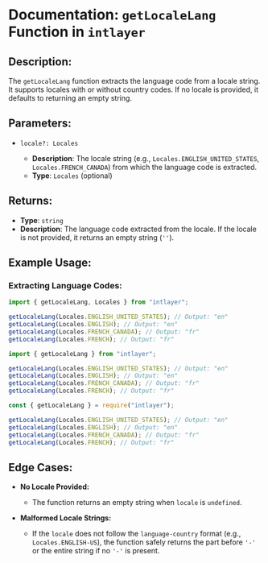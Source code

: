 # Documentation: `getLocaleLang` Function in `intlayer`

## Description:

The `getLocaleLang` function extracts the language code from a locale string. It supports locales with or without country codes. If no locale is provided, it defaults to returning an empty string.

## Parameters:

- `locale?: Locales`

  - **Description**: The locale string (e.g., `Locales.ENGLISH_UNITED_STATES`, `Locales.FRENCH_CANADA`) from which the language code is extracted.
  - **Type**: `Locales` (optional)

## Returns:

- **Type**: `string`
- **Description**: The language code extracted from the locale. If the locale is not provided, it returns an empty string (`''`).

## Example Usage:

### Extracting Language Codes:

```typescript codeFormat="typescript"
import { getLocaleLang, Locales } from "intlayer";

getLocaleLang(Locales.ENGLISH_UNITED_STATES); // Output: "en"
getLocaleLang(Locales.ENGLISH); // Output: "en"
getLocaleLang(Locales.FRENCH_CANADA); // Output: "fr"
getLocaleLang(Locales.FRENCH); // Output: "fr"
```

```javascript codeFormat="esm"
import { getLocaleLang } from "intlayer";

getLocaleLang(Locales.ENGLISH_UNITED_STATES); // Output: "en"
getLocaleLang(Locales.ENGLISH); // Output: "en"
getLocaleLang(Locales.FRENCH_CANADA); // Output: "fr"
getLocaleLang(Locales.FRENCH); // Output: "fr"
```

```javascript codeFormat="commonjs"
const { getLocaleLang } = require("intlayer");

getLocaleLang(Locales.ENGLISH_UNITED_STATES); // Output: "en"
getLocaleLang(Locales.ENGLISH); // Output: "en"
getLocaleLang(Locales.FRENCH_CANADA); // Output: "fr"
getLocaleLang(Locales.FRENCH); // Output: "fr"
```

## Edge Cases:

- **No Locale Provided:**

  - The function returns an empty string when `locale` is `undefined`.

- **Malformed Locale Strings:**
  - If the `locale` does not follow the `language-country` format (e.g., `Locales.ENGLISH-US`), the function safely returns the part before `'-'` or the entire string if no `'-'` is present.
